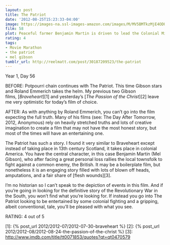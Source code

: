 ```yaml
---
layout: post
title: The Patriot
date: '2012-08-25T15:23:33-04:00'
image: https://images-na.ssl-images-amazon.com/images/M/MV5BMTkzMjE4ODU0MV5BMl5BanBnXkFtZTYwNTI2OTk2._V1_UX182_CR0,0,182,268_AL_.jpg
film: 58
plot: Peaceful farmer Benjamin Martin is driven to lead the Colonial Militia during the American Revolution when a sadistic British officer murders his son.
rating: 4
tags:
- Movie Marathon
- the patriot
- mel gibson
tumblr_url: http://reelmatt.com/post/30187209523/the-patriot
---
```


Year 1, Day 56

BEFORE: Potpourri chain continues with The Patriot. This time Gibson stars and Roland Emmerich takes the helm. My previous two Gibson films, [*Braveheart*][1] and yesterday’s [*The Passion of the Christ*][2] leave me very optimistic for today’s film of choice.

AFTER: As with anything by Roland Emmerich, you can’t go into the film expecting the full truth. Many of his films (see: The Day After Tomorrow, 2012, Anonymous) rely on heavily stretched truths and lots of creative imagination to create a film that may not have the most honest story, but most of the times will have an entertaining one.

The Patriot has such a story. I found it very similar to Braveheart except instead of taking place in 13th century Scotland, it takes place in colonial America. You have the central character, in this case Benjamin Martin (Mel Gibson), who after facing a great personal loss rallies the local townsfolk to fight against a common enemy, the British. It may be a boilerplate film, but nonetheless it is an engaging story filled with lots of blown off heads, amputations, and a fair share of [flesh wounds][3].

I’m no historian so I can’t speak to the depiction of events in this film. And if you’re going in looking for the definitive story of the Revolutionary War in the South, you won’t find what you’re looking for. If instead you go into The Patriot looking to be entertained by some colonial fighting and a gripping, albeit conventional, tale, you’ll be pleased with what you see.

RATING: 4 out of 5

[1]: {% post_url 2012/2012-07/2012-07-30-braveheart %}
[2]: {% post_url 2012/2012-08/2012-08-24-the-passion-of-the-christ %}
[3]: http://www.imdb.com/title/tt0071853/quotes?qt=qt0470579
